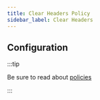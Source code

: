 ```yaml
---
title: Clear Headers Policy
sidebar_label: Clear Headers
---
```


<!-- Description goes here-->

<PolicyStatus policy="clear-headers-inbound" />

## Configuration

:::tip

Be sure to read about [policies](/docs/policies)

:::

<PolicyConfig id="clear-headers-inbound" />

